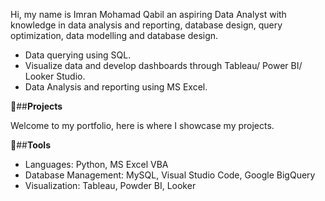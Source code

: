 Hi, my name is Imran Mohamad Qabil an aspiring Data Analyst with knowledge in data analysis and reporting, database design, query optimization, data modelling and database design.

- Data querying using SQL.
- Visualize data and develop dashboards through Tableau/ Power BI/ Looker Studio.
- Data Analysis and reporting using MS Excel.

📖##**Projects**

Welcome to my portfolio, here is where I showcase my projects.

🔨##**Tools** 

- Languages: Python, MS Excel VBA
- Database Management: MySQL, Visual Studio Code, Google BigQuery
- Visualization: Tableau, Powder BI, Looker
